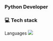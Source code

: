 ### Python Developer

### 💻 Tech stack 

Languages           <img src="https://img.shields.io/badge/Python-d93b32?style=for-the-badge&logo=python&logoColor=black"/>
